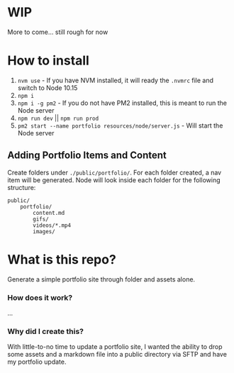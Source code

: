 # WIP 
More to come... still rough for now 

# How to install

1. `nvm use` - If you have NVM installed, it will ready the `.nvmrc` file and switch to Node 10.15
1. `npm i`
1. `npm i -g pm2` - If you do not have PM2 installed, this is meant to run the Node server
1. `npm run dev` || `npm run prod`
1. `pm2 start --name portfolio resources/node/server.js` - Will start the Node server

## Adding Portfolio Items and Content

Create folders under `./public/portfolio/`. For each folder created, a nav item will be generated. Node will look inside each folder for the following structure:
```
public/
    portfolio/
        content.md
        gifs/
        videos/*.mp4
        images/  
```

# What is this repo?

Generate a simple portfolio site through folder and assets alone. 

### How does it work?
...

### Why did I create this?
With little-to-no time to update a portfolio site, I wanted the ability to drop some assets and a markdown file into a public directory via SFTP and have my portfolio update.
